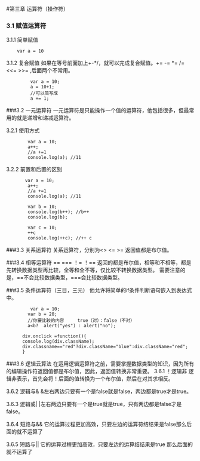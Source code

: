 #第三章  运算符（操作符）
### 3.1 赋值运算符 
3.1.1 简单赋值
  
        var a = 10

3.1.2 复合赋值
如果在等号前面加上+-*/，就可以完成复合赋值。+= -= *= /= <<=  >>=  ,后面两个不常用。
 
             var a = 10;
			 a = 10+1;
			 //可以简写成
			 a += 1;


###3.2  一元运算符
一元运算符是只能操作一个值的运算符，他包括很多，但最常用的就是递增和递减运算符。

3.2.1 使用方式

            var a = 10;
			a++;
			//a +=1
			console.log(a); //11

3.2.2 前置和后置的区别

           var a = 10;
			a++;
			//a +=1
			console.log(a); //11
			
			var b = 10;
			console.log(b++); //b++
			console.log(b);
			
			var c = 10;
			++c
			console.log(++c); //++ c

###3.3  关系运算符
关系运算符，分别为<> <= >=  返回值都是布尔值。

###3.4 相等运算符
==  === ！= ！== 返回的都是布尔值，相等和不相等，都是先转换数据类型再比较，全等和全不等，仅比较不转换数据类型。
需要注意的是，==不会比较数据类型，===会比较数据类型。


###3.5 条件运算符（三目，三元）
他允许将简单的if条件判断语句嵌入到表达式中。

             var a = 10;
			var b = 20;
			//你要比较的内容     true（对）：false（不对）
			a<b?  alert("yes") : alert("no");
			
		  div.onclick =function(){
          console.log(div.className);
          div.classname=="red"?div.className="blue":div.className="red";
		  }

###3.6 逻辑云算法
在运用逻辑运算符之前，需要掌握数据类型的知识，因为所有的编辑操作符返回值都是布尔值，因此，返回值转换非常重要。
3.6.1 ！逻辑非
逻辑非表示，首先会将！后面的值转换为一个布尔值，然后在对其求相反。

3.6.2 逻辑与&
&左右两边只要有一个是false就是false，两边都是true才是true。

3.6.3 逻辑或|
|左右两边只要有一个是true就是true，只有两边都是false才是false。

3.6.4 短路与&&
它的运算过程更加高效，只要左边的运算符结结果是false那么后面的就不运算了

3.6.5 短路与||
它的运算过程更加高效，只要左边的运算结结果是true 那么后面的就不运算了

